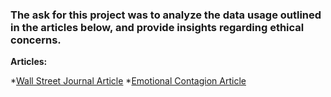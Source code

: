 ### The ask for this project was to analyze the data usage outlined in the articles below, and provide insights regarding ethical concerns.

**Articles:**

*[Wall Street Journal Article](https://www.wsj.com/articles/facebook-algorithm-change-zuckerberg-11631654215)
*[Emotional Contagion Article](https://www.pnas.org/doi/10.1073/pnas.1320040111)